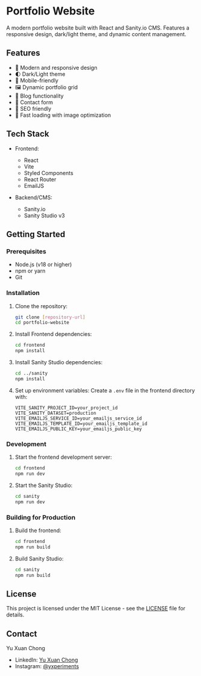 # Portfolio Website

A modern portfolio website built with React and Sanity.io CMS. Features a responsive design, dark/light theme, and dynamic content management.

## Features

- 🎨 Modern and responsive design
- 🌓 Dark/Light theme
- 📱 Mobile-friendly
- 🖼️ Dynamic portfolio grid
- 📝 Blog functionality
- 📧 Contact form
- 🎯 SEO friendly
- 🚀 Fast loading with image optimization

## Tech Stack

- Frontend:
  - React
  - Vite
  - Styled Components
  - React Router
  - EmailJS

- Backend/CMS:
  - Sanity.io
  - Sanity Studio v3

## Getting Started

### Prerequisites

- Node.js (v18 or higher)
- npm or yarn
- Git

### Installation

1. Clone the repository:
   ```bash
   git clone [repository-url]
   cd portfolio-website
   ```

2. Install Frontend dependencies:
   ```bash
   cd frontend
   npm install
   ```

3. Install Sanity Studio dependencies:
   ```bash
   cd ../sanity
   npm install
   ```

4. Set up environment variables:
   Create a `.env` file in the frontend directory with:
   ```
   VITE_SANITY_PROJECT_ID=your_project_id
   VITE_SANITY_DATASET=production
   VITE_EMAILJS_SERVICE_ID=your_emailjs_service_id
   VITE_EMAILJS_TEMPLATE_ID=your_emailjs_template_id
   VITE_EMAILJS_PUBLIC_KEY=your_emailjs_public_key
   ```

### Development

1. Start the frontend development server:
   ```bash
   cd frontend
   npm run dev
   ```

2. Start the Sanity Studio:
   ```bash
   cd sanity
   npm run dev
   ```

### Building for Production

1. Build the frontend:
   ```bash
   cd frontend
   npm run build
   ```

2. Build Sanity Studio:
   ```bash
   cd sanity
   npm run build
   ```

## License

This project is licensed under the MIT License - see the [LICENSE](LICENSE) file for details.

## Contact

Yu Xuan Chong
- LinkedIn: [Yu Xuan Chong](https://www.linkedin.com/in/yu-xuan-chong)
- Instagram: [@yxperiments](https://www.instagram.com/yxperiments) 